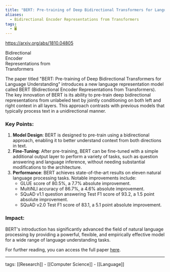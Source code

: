 ```yaml
---
title: "BERT: Pre-training of Deep Bidirectional Transformers for Language Understanding"
aliases:
  - Bidirectional Encoder Representations from Transformers
tags:
  - 🖥️
---
```

https://arxiv.org/abs/1810.04805

Bidirectional  
Encoder  
Representations from  
Transformers

The paper titled "BERT: Pre-training of Deep Bidirectional Transformers for Language Understanding" introduces a new language representation model called BERT (Bidirectional Encoder Representations from Transformers). The key innovation of BERT is its ability to pre-train deep bidirectional representations from unlabeled text by jointly conditioning on both left and right context in all layers. This approach contrasts with previous models that typically process text in a unidirectional manner.  

### Key Points:

1. **Model Design**: BERT is designed to pre-train using a bidirectional approach, enabling it to better understand context from both directions in text.
2. **Fine-Tuning**: After pre-training, BERT can be fine-tuned with a simple additional output layer to perform a variety of tasks, such as question answering and language inference, without needing substantial modifications to the architecture.
3. **Performance**: BERT achieves state-of-the-art results on eleven natural language processing tasks. Notable improvements include:
    - GLUE score of 80.5%, a 7.7% absolute improvement.
    - MultiNLI accuracy of 86.7%, a 4.6% absolute improvement.
    - SQuAD v1.1 question answering Test F1 score of 93.2, a 1.5 point absolute improvement.
    - SQuAD v2.0 Test F1 score of 83.1, a 5.1 point absolute improvement.

### Impact:

BERT's introduction has significantly advanced the field of natural language processing by providing a powerful, flexible, and empirically effective model for a wide range of language understanding tasks.

For further reading, you can access the full paper [here](https://arxiv.org/abs/1810.04805).

---

tags: [[Research]] - [[Computer Science]] - [[Language]]